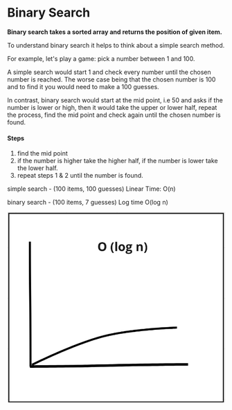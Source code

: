 # Binary Search

**Binary search takes a sorted array and returns the position of given item.** 

To understand binary search it helps to think about a simple search method.

For example, let's play a game: pick a number between 1 and 100.

A simple search would start 1 and check every number until  the chosen number is reached. The worse case being that the chosen number is 100 and to find it you would need to make a 100 guesses.

In contrast, binary search would start at the mid point, i.e 50 and asks if the number is lower or high, then it would take the upper or lower half, repeat the process, find the mid point and check again until the chosen number is found.   

#### Steps
1. find the mid point 
2. if the number is higher take the higher half, if the number is lower take the lower half.
3. repeat steps 1 & 2 until the number is found.

simple search - (100 items, 100 guesses) Linear Time: O(n)

binary search -  (100 items, 7 guesses) Log time O(log n)

![](assets/O-log-n.png)